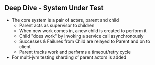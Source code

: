## Deep Dive - System Under Test

- The core system is a pair of actors, parent and child
  - Parent acts as supervisor to children
  - When new work comes in, a new child is created to perform it
  - Child "does work" by invoking a service call asynchronously
  - Successes & Failures from Child are relayed to Parent and on to client
  - Parent tracks work and performs a timeout/retry cycle
- For multi-jvm testing sharding of parent actors is added